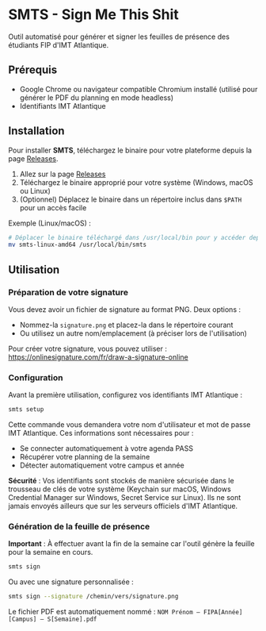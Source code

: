 # SMTS - Sign Me This Shit

Outil automatisé pour générer et signer les feuilles de présence des étudiants FIP d'IMT Atlantique.

## Prérequis

- Google Chrome ou navigateur compatible Chromium installé (utilisé pour générer le PDF du planning en mode headless)
- Identifiants IMT Atlantique

## Installation

Pour installer **SMTS**, téléchargez le binaire pour votre plateforme depuis la page [Releases](https://github.com/mathismqn/smts/releases).

1. Allez sur la page [Releases](https://github.com/mathismqn/smts/releases)
2. Téléchargez le binaire approprié pour votre système (Windows, macOS ou Linux)
3. (Optionnel) Déplacez le binaire dans un répertoire inclus dans `$PATH` pour un accès facile

Exemple (Linux/macOS) :
```bash
# Déplacer le binaire téléchargé dans /usr/local/bin pour y accéder depuis n'importe où
mv smts-linux-amd64 /usr/local/bin/smts
```

## Utilisation

### Préparation de votre signature

Vous devez avoir un fichier de signature au format PNG. Deux options :
- Nommez-la `signature.png` et placez-la dans le répertoire courant
- Ou utilisez un autre nom/emplacement (à préciser lors de l'utilisation)

Pour créer votre signature, vous pouvez utiliser : https://onlinesignature.com/fr/draw-a-signature-online

### Configuration

Avant la première utilisation, configurez vos identifiants IMT Atlantique :

```bash
smts setup
```

Cette commande vous demandera votre nom d'utilisateur et mot de passe IMT Atlantique. Ces informations sont nécessaires pour :
- Se connecter automatiquement à votre agenda PASS
- Récupérer votre planning de la semaine
- Détecter automatiquement votre campus et année

**Sécurité** : Vos identifiants sont stockés de manière sécurisée dans le trousseau de clés de votre système (Keychain sur macOS, Windows Credential Manager sur Windows, Secret Service sur Linux). Ils ne sont jamais envoyés ailleurs que sur les serveurs officiels d'IMT Atlantique.

### Génération de la feuille de présence

**Important** : À effectuer avant la fin de la semaine car l'outil génère la feuille pour la semaine en cours.

```bash
smts sign
```

Ou avec une signature personnalisée :
```bash
smts sign --signature /chemin/vers/signature.png
```

Le fichier PDF est automatiquement nommé : `NOM Prénom – FIPA[Année][Campus] – S[Semaine].pdf`
